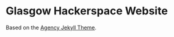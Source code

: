 # Glasgow Hackerspace Website

Based on the [Agency Jekyll Theme](https://github.com/raviriley/agency-jekyll-theme).